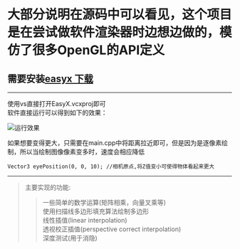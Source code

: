 # 大部分说明在源码中可以看见，这个项目是在尝试做软件渲染器时边想边做的，模仿了很多OpenGL的API定义
## 需要安装[easyx 下载](https://easyx.cn/)
---
使用vs直接打开EasyX.vcxproj即可  
软件直接运行可以得到如下的效果：

![运行效果](https://github.com/yangzhenzhuozz/Shader/blob/master/result.gif?raw=true)

如果想要变得更大，只需要在main.cpp中将距离拉近即可，但是因为是逐像素绘制，所以当绘制图像像素变多时，速度会相应降低
```
Vector3 eyePosition(0, 0, 10); //相机原点,将Z值变小可使得物体看起来更大
```
---
>主要实现的功能:
>> 一些简单的数学运算(矩阵相乘，向量叉乘等)  
>> 使用扫描线多边形填充算法绘制多边形  
>> 线性插值(linear interpolation)  
>> 透视校正插值(perspective correct interpolation)  
>> 深度测试(用于消隐)  
